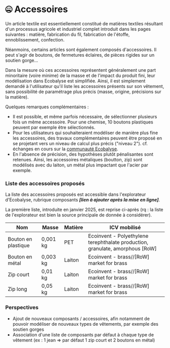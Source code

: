 # 🤐 Accessoires

Un article textile est essentiellement constitué de matières textiles résultant d'un processus agricole et industriel complet introduit dans les pages suivantes : matière, fabrication du fil, fabrication de l'étoffe, ennoblissement, confection.

Néanmoins, certains articles sont également composés d'accessoires. Il peut s'agir de boutons, de fermetures éclaires, de pièces rigides sur un soutien gorge...

Dans la mesure où ces accessoires représentent généralement une part minoritaire (voire minime) de la masse et de l'impact du produit fini, leur modélisation dans Ecobalyse est simplifiée. Ainsi, il est simplement demandé à l'utilisateur qu'il liste les accessoires présents sur son vêtement, sans possibilité de paramétrage plus précis (masse, origine, précisions sur la matière).

Quelques remarques complémentaires :&#x20;

* Il est possible, et même parfois nécessaire, de sélectionner plusieurs fois un même accessoire. Pour une chemise, 10 boutons plastiques peuvent par exemple être sélectionnés.
* &#x20;Pour les utilisateurs qui souhaiteraient modéliser de manière plus fine les accessoires, des travaux complémentaires peuvent être proposé en se projetant vers un niveau de calcul plus précis ("niveau 2"). cf. échanges en cours sur la [communauté Ecobalyse](https://fabrique-numerique.gitbook.io/ecobalyse/communaute).
* En l'absence de précision, des hypothèses plutôt pénalisantes sont retenues. Ainsi, les accessoires métaliques (boutton, zip) sont modélisés avec du laiton, un métal plus impactant que l'acier par exemple.

### Liste des accessoires proposés

La liste des accessoires proposés est accessible dans l'explorateur d'Ecobalyse, rubrique composants _**\[lien à ajouter après la mise en ligne]**_.

La première liste, introduite en janvier 2025, est reprise ci-après (rq : la liste de l'explorateur est bien la source principale de donnée à considérer).

| Nom                 | Masse    | Matière | ICV mobilisé                                                                   |
| ------------------- | -------- | ------- | ------------------------------------------------------------------------------ |
| Bouton en plastique | 0,001 kg | PET     | Ecoinvent - Polyethylene terephthalate production, granulate, amorphous \[RoW] |
| Bouton en métal     | 0,003 kg | Laiton  | Ecoinvent - brass//\[RoW] market for brass                                     |
| Zip court           | 0,01 kg  | Laiton  | Ecoinvent - brass//\[RoW] market for brass                                     |
| Zip long            | 0,05 kg  | Laiton  | Ecoinvent - brass//\[RoW] market for brass                                     |

### Perspectives

* Ajout de nouveaux composants / accessoires, afin notamment de pouvoir modéliser de nouveaux types de vêtements, par exemple des soutien gorges
* Association d'une liste de composants par défaut à chaque type de vêtement (ex : 1 jean ⇒ par défaut 1 zip court et 2 boutons en métal)
